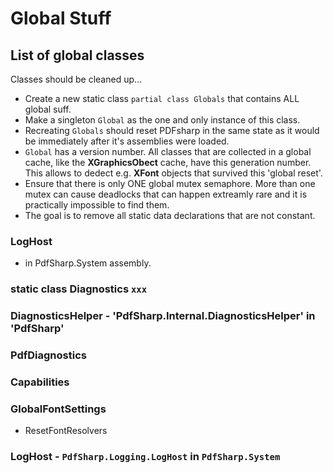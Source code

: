 ﻿# Global Stuff

## List of global classes

Classes should be cleaned up...
* Create a new static class `partial class Globals` that contains ALL global suff.
* Make a singleton `Global` as the one and only instance of this class.
* Recreating `Globals` should reset PDFsharp in the same state as it would be immediately after it's assemblies were loaded.
* `Global` has a version number. All classes that are collected in a global cache, like the **XGraphicsObect** cache,
  have this generation number. This allows to dedect e.g. **XFont** objects that survived this 'global reset'.
* Ensure that there is only ONE global mutex semaphore. More than one mutex can cause deadlocks that can happen extreamly rare
  and it is practically impossible to find them.
* The goal is to remove all static data declarations that are not constant.

### LogHost
* in PdfSharp.System assembly.

### static class Diagnostics `xxx`

### DiagnosticsHelper - 'PdfSharp.Internal.DiagnosticsHelper' in 'PdfSharp'

### PdfDiagnostics

### Capabilities

### GlobalFontSettings

* ResetFontResolvers

### LogHost - `PdfSharp.Logging.LogHost` in `PdfSharp.System`
